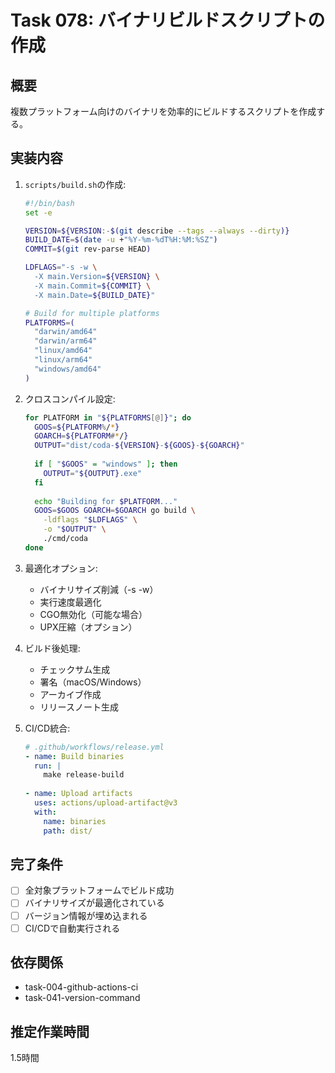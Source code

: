 # Task 078: バイナリビルドスクリプトの作成

## 概要
複数プラットフォーム向けのバイナリを効率的にビルドするスクリプトを作成する。

## 実装内容
1. `scripts/build.sh`の作成:
   ```bash
   #!/bin/bash
   set -e
   
   VERSION=${VERSION:-$(git describe --tags --always --dirty)}
   BUILD_DATE=$(date -u +"%Y-%m-%dT%H:%M:%SZ")
   COMMIT=$(git rev-parse HEAD)
   
   LDFLAGS="-s -w \
     -X main.Version=${VERSION} \
     -X main.Commit=${COMMIT} \
     -X main.Date=${BUILD_DATE}"
   
   # Build for multiple platforms
   PLATFORMS=(
     "darwin/amd64"
     "darwin/arm64"
     "linux/amd64"
     "linux/arm64"
     "windows/amd64"
   )
   ```

2. クロスコンパイル設定:
   ```bash
   for PLATFORM in "${PLATFORMS[@]}"; do
     GOOS=${PLATFORM%/*}
     GOARCH=${PLATFORM#*/}
     OUTPUT="dist/coda-${VERSION}-${GOOS}-${GOARCH}"
     
     if [ "$GOOS" = "windows" ]; then
       OUTPUT="${OUTPUT}.exe"
     fi
     
     echo "Building for $PLATFORM..."
     GOOS=$GOOS GOARCH=$GOARCH go build \
       -ldflags "$LDFLAGS" \
       -o "$OUTPUT" \
       ./cmd/coda
   done
   ```

3. 最適化オプション:
   - バイナリサイズ削減（-s -w）
   - 実行速度最適化
   - CGO無効化（可能な場合）
   - UPX圧縮（オプション）

4. ビルド後処理:
   - チェックサム生成
   - 署名（macOS/Windows）
   - アーカイブ作成
   - リリースノート生成

5. CI/CD統合:
   ```yaml
   # .github/workflows/release.yml
   - name: Build binaries
     run: |
       make release-build
       
   - name: Upload artifacts
     uses: actions/upload-artifact@v3
     with:
       name: binaries
       path: dist/
   ```

## 完了条件
- [ ] 全対象プラットフォームでビルド成功
- [ ] バイナリサイズが最適化されている
- [ ] バージョン情報が埋め込まれる
- [ ] CI/CDで自動実行される

## 依存関係
- task-004-github-actions-ci
- task-041-version-command

## 推定作業時間
1.5時間